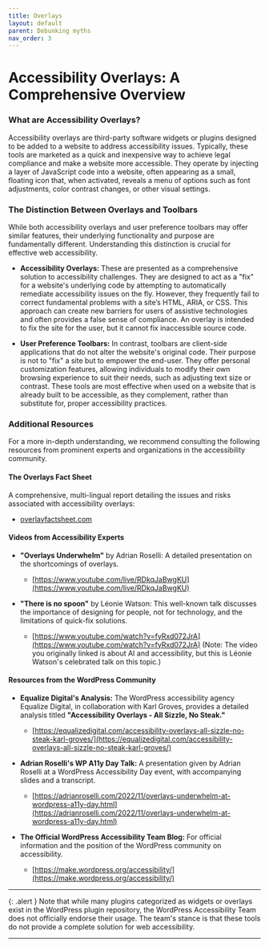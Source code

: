 ```yaml
---
title: Overlays
layout: default
parent: Debunking myths
nav_order: 3
---
```


# Accessibility Overlays: A Comprehensive Overview

### What are Accessibility Overlays?

Accessibility overlays are third-party software widgets or plugins designed to be added to a website to address accessibility issues. Typically, these tools are marketed as a quick and inexpensive way to achieve legal compliance and make a website more accessible. They operate by injecting a layer of JavaScript code into a website, often appearing as a small, floating icon that, when activated, reveals a menu of options such as font adjustments, color contrast changes, or other visual settings.

### The Distinction Between Overlays and Toolbars

While both accessibility overlays and user preference toolbars may offer similar features, their underlying functionality and purpose are fundamentally different. Understanding this distinction is crucial for effective web accessibility.

* **Accessibility Overlays:** These are presented as a comprehensive solution to accessibility challenges. They are designed to act as a "fix" for a website's underlying code by attempting to automatically remediate accessibility issues on the fly. However, they frequently fail to correct fundamental problems with a site’s HTML, ARIA, or CSS. This approach can create new barriers for users of assistive technologies and often provides a false sense of compliance. An overlay is intended to fix the site for the user, but it cannot fix inaccessible source code.

* **User Preference Toolbars:** In contrast, toolbars are client-side applications that do not alter the website's original code. Their purpose is not to "fix" a site but to empower the end-user. They offer personal customization features, allowing individuals to modify their own browsing experience to suit their needs, such as adjusting text size or contrast. These tools are most effective when used on a website that is already built to be accessible, as they complement, rather than substitute for, proper accessibility practices.

### Additional Resources

For a more in-depth understanding, we recommend consulting the following resources from prominent experts and organizations in the accessibility community.

#### The Overlays Fact Sheet

A comprehensive, multi-lingual report detailing the issues and risks associated with accessibility overlays:
* [overlayfactsheet.com](https://overlayfactsheet.com/en/)

#### Videos from Accessibility Experts

* **"Overlays Underwhelm"** by Adrian Roselli: A detailed presentation on the shortcomings of overlays.
    * [https://www.youtube.com/live/RDkqJaBwgKU](https://www.youtube.com/live/RDkqJaBwgKU)

* **"There is no spoon"** by Léonie Watson: This well-known talk discusses the importance of designing for people, not for technology, and the limitations of quick-fix solutions.
    * [https://www.youtube.com/watch?v=fyRxd072JrA](https://www.youtube.com/watch?v=fyRxd072JrA)
    (Note: The video you originally linked is about AI and accessibility, but this is Léonie Watson's celebrated talk on this topic.)

#### Resources from the WordPress Community

* **Equalize Digital's Analysis:** The WordPress accessibility agency Equalize Digital, in collaboration with Karl Groves, provides a detailed analysis titled **"Accessibility Overlays - All Sizzle, No Steak."**
    * [https://equalizedigital.com/accessibility-overlays-all-sizzle-no-steak-karl-groves/](https://equalizedigital.com/accessibility-overlays-all-sizzle-no-steak-karl-groves/)

* **Adrian Roselli's WP A11y Day Talk:** A presentation given by Adrian Roselli at a WordPress Accessibility Day event, with accompanying slides and a transcript.
    * [https://adrianroselli.com/2022/11/overlays-underwhelm-at-wordpress-a11y-day.html](https://adrianroselli.com/2022/11/overlays-underwhelm-at-wordpress-a11y-day.html)

* **The Official WordPress Accessibility Team Blog:** For official information and the position of the WordPress community on accessibility.
    * [https://make.wordpress.org/accessibility/](https://make.wordpress.org/accessibility/)

---

{: .alert }
Note that while many plugins categorized as widgets or overlays exist in the WordPress plugin repository, the WordPress Accessibility Team does not officially endorse their usage. The team's stance is that these tools do not provide a complete solution for web accessibility.

---
